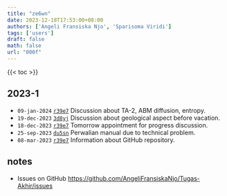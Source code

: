 ```yaml
---
title: "ze6wn"
date: 2023-12-18T17:53:00+08:00
authors: ['Angeli Fransiska Njo', 'Sparisoma Viridi']
tags: ['users']
draft: false
math: false
url: "000f"
---
```

{{< toc >}}


## 2023-1
+ `09-jan-2024` [`r39e7`](https://osf.io/r39e7) Discussion about TA-2, ABM diffusion, entropy.
+ `19-dec-2023` [`3d8yj`](https://osf.io/3d8yj) Discussion about geological aspect before vacation.
+ `18-dec-2023` [`r39e7`](https://osf.io/r39e7) Tomorrow appointment for progress discussion.
+ `25-sep-2023` [`du5sn`](https://osf.io/du5sn) Perwalian manual due to technical problem.
+ `08-mar-2023` [`r39e7`](https://osf.io/r39e7) Information about GitHub repository.


## notes
+ Issues on GitHub https://github.com/AngeliFransiskaNjo/Tugas-Akhir/issues
